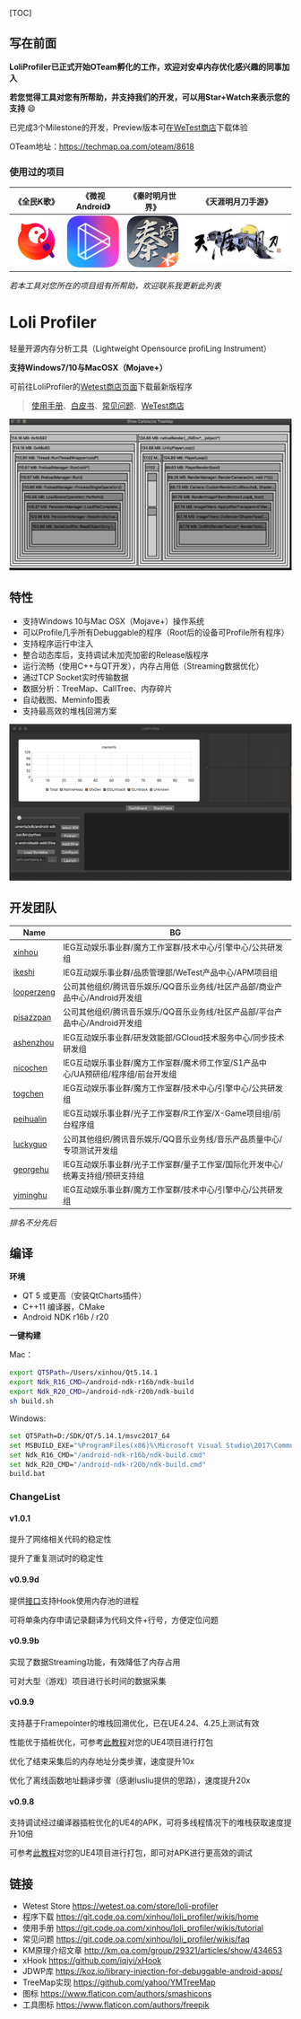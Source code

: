 [TOC]

## 写在前面

**LoliProfiler已正式开始OTeam孵化的工作，欢迎对安卓内存优化感兴趣的同事加入**

**若您觉得工具对您有所帮助，并支持我们的开发，可以用Star+Watch来表示您的支持** :smile: 

已完成3个Milestone的开发，Preview版本可在[WeTest商店](https://wetest.oa.com/store/loli-profiler)下载体验

OTeam地址：https://techmap.oa.com/oteam/8618

### 使用过的项目

| 《全民K歌》                | 《微视Android》                   | 《秦时明月世界》              | 《天涯明月刀手游》                |
| -------------------------- | --------------------------------- | ----------------------------- | --------------------------------- |
| ![](res/icons/karaoke.png) | ![](res/icons/weishi_android.png) | ![](res/icons/qsmy_world.png) | ![](res/icons/tiandao_mobile.jpg) |

*若本工具对您所在的项目组有所帮助，欢迎联系我更新此列表*

# Loli Profiler

轻量开源内存分析工具（Lightweight Opensource profiLing Instrument）

**支持Windows7/10与MacOSX（Mojave+）**

可前往LoliProfiler的[Wetest商店页面](https://wetest.oa.com/store/loli-profiler)下载最新版程序

> [使用手册](https://git.code.oa.com/xinhou/loli_profiler/wikis/tutorial)、[白皮书](https://git.code.oa.com/xinhou/loli_profiler/wikis/home)、[常见问题](https://git.code.oa.com/xinhou/loli_profiler/wikis/faq)、[WeTest商店](https://wetest.oa.com/store/loli-profiler)

![](res/images/treemap.gif)

## 特性

- 支持Windows 10与Mac OSX（Mojave+）操作系统
- 可以Profile几乎所有Debuggable的程序（Root后的设备可Profile所有程序）
- 支持程序运行中注入
- 整合动态库后，支持调试未加壳加密的Release版程序
- 运行流畅（使用C++与QT开发），内存占用低（Streaming数据优化）
- 通过TCP Socket实时传输数据
- 数据分析：TreeMap、CallTree、内存碎片
- 自动截图、Meminfo图表
- 支持最高效的堆栈回溯方案

![](res/images/screenshot.gif)

## 开发团队

| Name                                                | BG                                                           |
| --------------------------------------------------- | ------------------------------------------------------------ |
| [xinhou](https://git.code.oa.com/u/xinhou)          | IEG互动娱乐事业群/魔方工作室群/技术中心/引擎中心/公共研发组  |
| [ikeshi](https://git.code.oa.com/u/ikeshi)          | IEG互动娱乐事业群/品质管理部/WeTest产品中心/APM项目组        |
| [looperzeng ](https://git.code.oa.com/u/looperzeng) | 公司其他组织/腾讯音乐娱乐/QQ音乐业务线/社区产品部/商业产品中心/Android开发组 |
| [pisazzpan](https://git.code.oa.com/u/pisazzpan)    | 公司其他组织/腾讯音乐娱乐/QQ音乐业务线/社区产品部/平台产品中心/Android开发组 |
| [ashenzhou](https://git.code.oa.com/u/ashenzhou)    | IEG互动娱乐事业群/研发效能部/GCloud技术服务中心/同步技术研发组 |
| [nicochen](https://git.code.oa.com/u/nicochen)      | IEG互动娱乐事业群/魔方工作室群/魔术师工作室/S1产品中心/UA预研组/程序组/前台开发组 |
| [togchen](https://git.code.oa.com/u/togchen)        | IEG互动娱乐事业群/魔方工作室群/技术中心/引擎中心/公共研发组  |
| [peihualin](https://git.code.oa.com/u/peihualin)    | IEG互动娱乐事业群/光子工作室群/R工作室/X-Game项目组/前台程序组 |
| [luckyguo](https://git.code.oa.com/u/luckyguo)      | 公司其他组织/腾讯音乐娱乐/QQ音乐业务线/音乐产品质量中心/专项测试开发组 |
| [georgehu](https://git.code.oa.com/georgehu)        | IEG互动娱乐事业群/光子工作室群/量子工作室/国际化开发中心/统筹支持组/预研支持组 |
| [yiminghu](https://git.code.oa.com/u/yiminghu)      | IEG互动娱乐事业群/魔方工作室群/技术中心/引擎中心/公共研发组  |

*排名不分先后*

## 编译

**环境**

* QT 5 或更高（安装QtCharts插件）
* C++11 编译器，CMake
* Android NDK r16b / r20

**一键构建**

Mac：

```bash
export QT5Path=/Users/xinhou/Qt5.14.1
export Ndk_R16_CMD=/android-ndk-r16b/ndk-build
export Ndk_R20_CMD=/android-ndk-r20b/ndk-build
sh build.sh
```

Windows:

```bash
set QT5Path=D:/SDK/QT/5.14.1/msvc2017_64
set MSBUILD_EXE="%ProgramFiles(x86)%\Microsoft Visual Studio\2017\Community\MSBuild\15.0\Bin\MSBuild.exe"
set Ndk_R16_CMD="/android-ndk-r16b/ndk-build.cmd"
set Ndk_R20_CMD="/android-ndk-r20b/ndk-build.cmd"
build.bat
```

### ChangeList

#### v1.0.1

提升了网络相关代码的稳定性

提升了重复测试时的稳定性

#### v0.9.9d

提供[接口](https://git.code.oa.com/xinhou/loli_profiler/wikis/tutorial/hooking-memory-pool)支持Hook使用内存池的进程

可将单条内存申请记录翻译为代码文件+行号，方便定位问题

#### v0.9.9b

实现了数据Streaming功能，有效降低了内存占用

可对大型（游戏）项目进行长时间的数据采集

#### v0.9.9

支持基于Framepointer的堆栈回溯优化，已在UE4.24、4.25上测试有效

性能优于插桩优化，可参考[此教程](https://git.code.oa.com/xinhou/loli_profiler/wikis/tutorial/ue4-integration#%E5%BC%95%E6%93%8E%E4%BF%AE%E6%94%B9%E6%96%B9%E6%A1%88%E4%B8%80)对您的UE4项目进行打包

优化了结束采集后的内存地址分类步骤，速度提升10x

优化了离线函数地址翻译步骤（感谢lusliu提供的思路），速度提升20x

#### v0.9.8

支持调试经过编译器插桩优化的UE4的APK，可将多线程情况下的堆栈获取速度提升10倍

可参考[此教程](https://git.code.oa.com/xinhou/loli_profiler/wikis/tutorial/ue4-integration)对您的UE4项目进行打包，即可对APK进行更高效的调试

## 链接

* Wetest Store https://wetest.oa.com/store/loli-profiler
* 程序下载 https://git.code.oa.com/xinhou/loli_profiler/wikis/home
* 使用手册 https://git.code.oa.com/xinhou/loli_profiler/wikis/tutorial
* 常见问题 https://git.code.oa.com/xinhou/loli_profiler/wikis/faq
* KM原理介绍文章 http://km.oa.com/group/29321/articles/show/434653
* xHook https://github.com/iqiyi/xHook
* JDWP库 https://koz.io/library-injection-for-debuggable-android-apps/
* TreeMap实现 https://github.com/yahoo/YMTreeMap
* 图标 https://www.flaticon.com/authors/smashicons
* 工具图标 https://www.flaticon.com/authors/freepik
